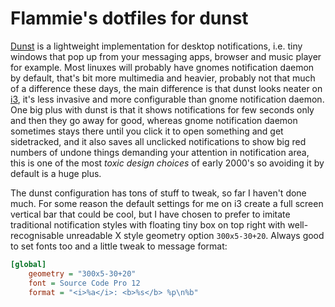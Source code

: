 # Flammie's dotfiles for dunst

[Dunst]() is a lightweight implementation for desktop notifications, i.e. tiny
windows that pop up from your messaging apps, browser and music player for
example. Most linuxes will probably have gnomes notification daemon by default,
that's bit more multimedia and heavier, probably not that much of a difference
these days, the main difference is that dunst looks neater on [i3](i3.html),
it's less invasive and more configurable than gnome notification daemon. One big
plus with dunst is that it shows notifications for few seconds only and then
they go away for good, whereas gnome notification daemon sometimes stays there
until you click it to open something and get sidetracked, and it also saves all
unclicked notifications to show big red numbers of undone things demanding your
attention in notification area, this is one of the most *toxic design choices*
of early 2000's so avoiding it by default is a huge plus.

The dunst configuration has tons of stuff to tweak, so far I haven't done much.
For some reason the default settings for me on i3 create a full screen vertical
bar that could be cool, but I have chosen to prefer to imitate traditional
notification styles with floating tiny box on top right with well-recognisable
unreadable X style geometry option `300x5-30+20`. Always good to set fonts too
and a little tweak to message format:

```ini
[global]
    geometry = "300x5-30+20"
    font = Source Code Pro 12
    format = "<i>%a</i>: <b>%s</b> %p\n%b"
```


